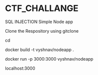 # CTF_CHALLANGE
SQL INJECTION
Simple Node app

Clone the Respository using gitclone

cd

docker build -t vyshnav/nodeapp .

docker run -p 3000:3000 vyshnav/nodeapp

localhost:3000
